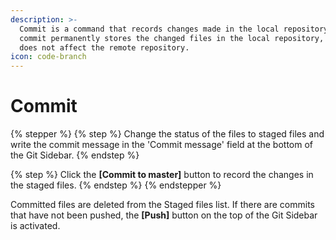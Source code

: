 ```yaml
---
description: >-
  Commit is a command that records changes made in the local repository. A
  commit permanently stores the changed files in the local repository, but it
  does not affect the remote repository.
icon: code-branch
---
```


# Commit

{% stepper %}
{% step %}
Change the status of the files to staged files and write the commit message in the 'Commit message' field at the bottom of the Git Sidebar.
{% endstep %}

{% step %}
Click the **\[Commit to master]** button to record the changes in the staged files.
{% endstep %}
{% endstepper %}

Committed files are deleted from the Staged files list. If there are commits that have not been pushed, the **\[Push]** button on the top of the Git Sidebar is activated.
